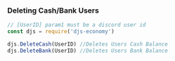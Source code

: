 ### Deleting Cash/Bank Users
```js
// [UserID] param1 must be a discord user id
const djs = require('djs-economy')

djs.DeleteCash(UserID) //Deletes Users Cash Balance
djs.DeleteBank(UserID) //Deletes Users Bank Balance
```
